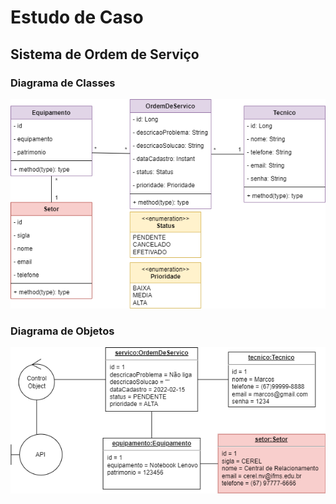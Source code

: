 # Estudo de Caso
## Sistema de Ordem de Serviço

### Diagrama de Classes
![Diagrama de Classes](https://raw.githubusercontent.com/MarcosRogerioFerreiraIFMS/TADS-6-Teste-Software-2024/main/Diagrama-de-Classes.png)

### Diagrama de Objetos
![Diagrama de Objetos](https://raw.githubusercontent.com/MarcosRogerioFerreiraIFMS/TADS-6-Teste-Software-2024/main/Diagrama-de-Objetos.png)
